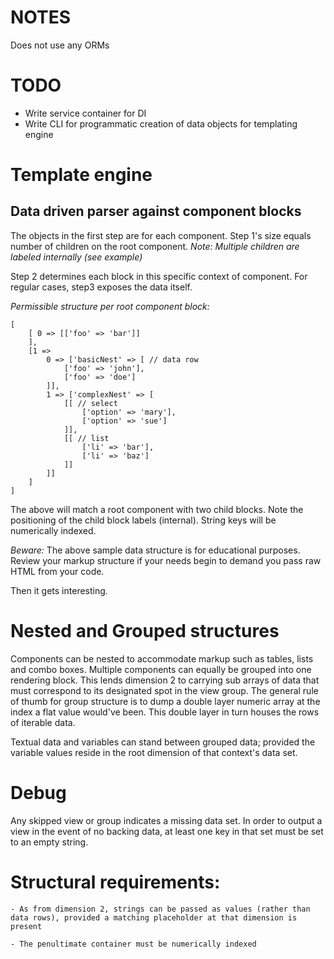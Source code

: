 # NOTES  
Does not use any ORMs


# TODO  
-    Write service container for DI
-    Write CLI for programmatic creation of data objects for templating engine

# Template engine

## Data driven parser against component blocks

The objects in the first step are for each component. Step 1's size equals number of children on the root component.
*Note: Multiple children are labeled internally (see example)*

Step 2 determines each block in this specific context of component. For regular cases, step3 exposes the data itself. 

*Permissible structure per root component block:*

```
[
	[ 0 => [['foo' => 'bar']]
	],
	[1 => 
		0 => ['basicNest' => [ // data row
			['foo' => 'john'],
			['foo' => 'doe']
		]],
		1 => ['complexNest' => [
			[[ // select
				['option' => 'mary'],
				['option' => 'sue']
			]],
			[[ // list
				['li' => 'bar'],
				['li' => 'baz']
			]]
		]]
	]
]
```

The above will match a root component with two child blocks. Note the positioning of the child block labels (internal). String keys will be numerically indexed.

*Beware:* The above sample data structure is for educational purposes. Review your markup structure if your needs begin to demand you pass raw HTML from your code.

Then it gets interesting.


# Nested and Grouped structures
Components can be nested to accommodate markup such as tables, lists and combo boxes. Multiple components can equally be grouped into one rendering block. This lends dimension 2 to carrying sub arrays of data that must correspond to its designated spot in the view group.
The general rule of thumb for group structure is to dump a double layer numeric array at the index a flat value would've been. This double layer in turn houses the rows of iterable data.

Textual data and variables can stand between grouped data; provided the variable values reside in the root dimension of that context's data set.

# Debug
Any skipped view or group indicates a missing data set. In order to output a view in the event of no backing data, at least one key in that set must be set to an empty string.

# Structural requirements:
	- As from dimension 2, strings can be passed as values (rather than data rows), provided a matching placeholder at that dimension is present

	- The penultimate container must be numerically indexed
